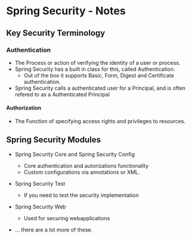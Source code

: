 # Spring Security - Notes

## Key Security Terminology

### Authentication

 - The Process or action of verifying the identity of a user or process.
 - Spring Security has a built in class for this, called Authentication.
	- Out of the box it supports Basic, Form, Digest and Certificate authentication.
 - Spring Security calls a authenticated user for a Principal, and is often refered to as a Authenticated Principal

#### Authorization
 - The Function of specifying access rights and privileges to resources.


## Spring Security Modules

 - Spring Security Core and Spring Security Config
	- Core authentication and autorizations functionality
	- Custom configurations via annotations or XML.

 - Spring Security Test
	- If you need to test the security implementation

 - Spring Security Web
	- Used for securing webapplications
	
 - ... there are a lot more of these.